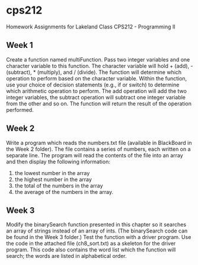 # cps212
Homework Assignments for Lakeland Class CPS212 - Programming II

## Week 1
Create a function named multiFunction.  Pass two integer variables and one character variable to this function.  The character variable will hold + (add), - (subtract), * (multiply), and / (divide).  The function will determine which operation to perform based on the character variable.  Within the function, use your choice of decision statements (e.g., if or switch) to determine which arithmetic operation to perform.  The add operation will add the two integer variables, the subtract operation will subtract one integer variable from the other and so on.  The function will return the result of the operation performed.

## Week 2
Write a program which reads the numbers.txt file (available in BlackBoard in the Week 2 folder).  The file contains a series of numbers, each written on a separate line.  The program will read the contents of the file into an array and then display the following information:

1. the lowest number in the array
2. the highest number in the array
3. the total of the numbers in the array
4. the average of the numbers in the array.

## Week 3
Modify the binarySearch function presented in this chapter so it searches an array of strings instead of an array of ints.  (The binarySearch code can be found in the Week 3 folder.)  Test the function with a driver program.  Use the code in the attached file (ch8_sort.txt) as a skeleton for the driver program.  This code also contains the word list which the function will search; the words are listed in alphabetical order.
